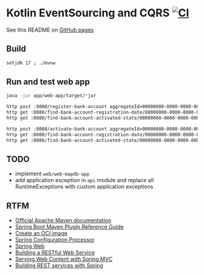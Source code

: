 # Kotlin EventSourcing and CQRS [![CI](https://github.com/daggerok/event-sourcing-and-cqrs-k/actions/workflows/ci.yaml/badge.svg)](https://github.com/daggerok/event-sourcing-and-cqrs-k/actions/workflows/ci.yaml)

See this README on [GitHub pages](https://daggerok.github.io/event-sourcing-and-cqrs-k/)

## Build

```bash
setjdk 17 ; ./mvnw
```

## Run and test web app

```bash
java -jar app/web-app/target/*jar

http post :8080/register-bank-account aggregateId=00000000-0000-0000-0000-000000000001 username=maksimko password=pwd
http get :8080/find-bank-account-registration-date/00000000-0000-0000-0000-000000000001
http get :8080/find-bank-account-activated-state/00000000-0000-0000-0000-000000000001

http post :8080/activate-bank-account aggregateId=00000000-0000-0000-0000-000000000001
http get :8080/find-bank-account-registration-date/00000000-0000-0000-0000-000000000001
http get :8080/find-bank-account-activated-state/00000000-0000-0000-0000-000000000001
```

## TODO

* implement `web/web-mapdb-app`
* add application exception in `api` module and replace all RuntimeExceptions with custom application exceptions

## RTFM

* [Official Apache Maven documentation](https://maven.apache.org/guides/index.html)
* [Spring Boot Maven Plugin Reference Guide](https://docs.spring.io/spring-boot/docs/2.6.3/maven-plugin/reference/html/)
* [Create an OCI image](https://docs.spring.io/spring-boot/docs/2.6.3/maven-plugin/reference/html/#build-image)
* [Spring Configuration Processor](https://docs.spring.io/spring-boot/docs/2.6.3/reference/htmlsingle/#configuration-metadata-annotation-processor)
* [Spring Web](https://docs.spring.io/spring-boot/docs/2.6.3/reference/htmlsingle/#boot-features-developing-web-applications)
* [Building a RESTful Web Service](https://spring.io/guides/gs/rest-service/)
* [Serving Web Content with Spring MVC](https://spring.io/guides/gs/serving-web-content/)
* [Building REST services with Spring](https://spring.io/guides/tutorials/bookmarks/)
